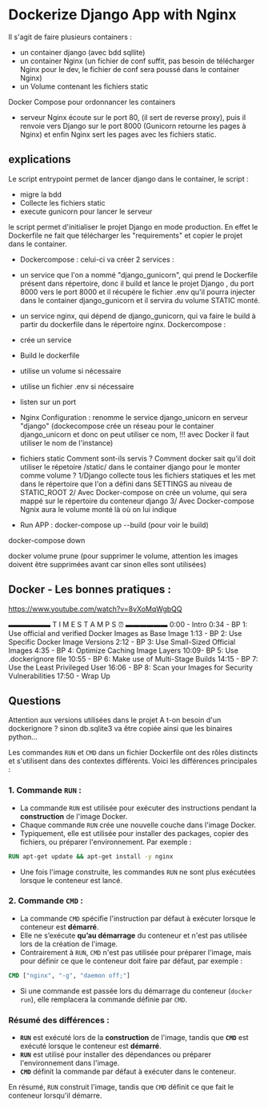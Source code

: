 # Dockerize Django App with Nginx

Il s'agit de faire plusieurs containers :
- un container django (avec bdd sqllite)
- un container Nginx (un fichier de conf suffit, pas besoin de télécharger Nginx pour le dev, le fichier de conf sera poussé dans le container Nginx)
- un Volume contenant les fichiers static

Docker Compose pour ordonnancer les containers

- serveur Nginx écoute sur le port 80, (il sert de reverse proxy), puis il renvoie vers Django sur le port 8000 (Gunicorn retourne les pages à Nginx) et enfin Nginx sert les pages avec les fichiers static.

## explications

Le script entrypoint permet de lancer django dans le container, le script :
- migre la bdd
- Collecte les fichiers static
- execute gunicorn pour lancer le serveur

le script permet d'initialiser le projet Django en mode production. En effet le Dockerfile ne fait que télécharger les "requirements" et copier le projet dans le container.

- Dockercompose :
celui-ci va créer 2 services :
- un service que l'on a nommé "django_gunicorn", qui prend le Dockerfile présent dans répertoire, donc il build et lance le projet Django , du port 8000 vers le port 8000 et il récupére le fichier .env qu'il pourra injecter dans le container django_gunicorn et il servira du volume STATIC monté.
- un service nginx, qui dépend de django_gunicorn, qui va faire le build à partir du dockerfile dans le répertoire nginx.
Dockercompose :
- crée un service
- Build le dockerfile
- utilise un volume si nécessaire
- utilise un fichier .env si nécessaire
- listen sur un port

- Nginx
Configuration :
renomme le service django_unicorn en serveur "django" (dockecompose crée un réseau pour le container django_unicorn et donc on peut utiliser ce nom, !!! avec Docker il faut utiliser le nom de l'instance)

- fichiers static
Comment sont-ils servis ?
Comment docker sait qu'il doit utiliser le répetoire /static/ dans le container django pour le monter comme volume ?
1/Django collecte tous les fichiers statiques et les met dans le répertoire que l'on a défini dans SETTINGS au niveau de STATIC_ROOT
2/ Avec Docker-compose on crée un volume, qui sera mappé sur le répertoire du conteneur django
3/ Avec Docker-compose Ngnix aura le volume monté là où on lui indique


- Run APP :
docker-compose up --build
(pour voir le build)

docker-compose down

docker volume prune
(pour supprimer le volume, attention les images doivent être supprimées avant car sinon elles sont utilisées)

## Docker - Les bonnes pratiques :
https://www.youtube.com/watch?v=8vXoMqWgbQQ

▬▬▬▬▬▬ T I M E S T A M P S ⏰  ▬▬▬▬▬▬
0:00 - Intro
0:34 - BP 1: Use official and verified Docker Images as Base Image
1:13 - BP 2: Use Specific Docker Image Versions
2:12 - BP 3: Use Small-Sized Official Images
4:35 - BP 4: Optimize Caching Image Layers
10:09- BP 5: Use .dockerignore file
10:55 - BP 6: Make use of Multi-Stage Builds
14:15 - BP 7: Use the Least Privileged User 
16:06 - BP 8: Scan your Images for Security Vulnerabilities
17:50 - Wrap Up

## Questions

Attention aux versions utilisées dans le projet
A t-on besoin d'un dockerignore ? sinon db.sqlite3 va être copiée ainsi que les binaires python...

Les commandes `RUN` et `CMD` dans un fichier Dockerfile ont des rôles distincts et s'utilisent dans des contextes différents. Voici les différences principales :

### 1. **Commande `RUN` :**

- La commande `RUN` est utilisée pour exécuter des instructions pendant la **construction** de l'image Docker.
- Chaque commande `RUN` crée une nouvelle couche dans l'image Docker.
- Typiquement, elle est utilisée pour installer des packages, copier des fichiers, ou préparer l'environnement. Par exemple :

```dockerfile
RUN apt-get update && apt-get install -y nginx
```

- Une fois l'image construite, les commandes `RUN` ne sont plus exécutées lorsque le conteneur est lancé.

### 2. **Commande `CMD` :**

- La commande `CMD` spécifie l'instruction par défaut à exécuter lorsque le conteneur est **démarré**.
- Elle ne s’exécute **qu’au démarrage** du conteneur et n'est pas utilisée lors de la création de l'image.
- Contrairement à `RUN`, `CMD` n'est pas utilisée pour préparer l'image, mais pour définir ce que le conteneur doit faire par défaut, par exemple :

```dockerfile
CMD ["nginx", "-g", "daemon off;"]
```

- Si une commande est passée lors du démarrage du conteneur (`docker run`), elle remplacera la commande définie par `CMD`.

### Résumé des différences :
- **`RUN`** est exécuté lors de la **construction** de l'image, tandis que **`CMD`** est exécuté lorsque le conteneur est **démarré**.
- **`RUN`** est utilisé pour installer des dépendances ou préparer l'environnement dans l'image.
- **`CMD`** définit la commande par défaut à exécuter dans le conteneur.

En résumé, `RUN` construit l'image, tandis que `CMD` définit ce que fait le conteneur lorsqu'il démarre.
